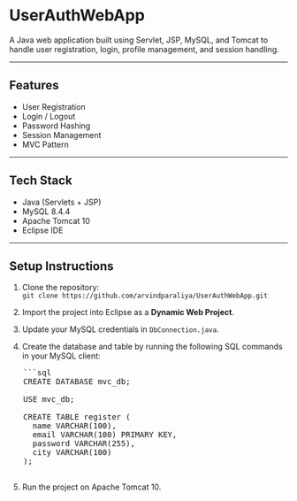 # UserAuthWebApp

A Java web application built using Servlet, JSP, MySQL, and Tomcat to handle user registration, login, profile management, and session handling.

---

## Features
- User Registration  
- Login / Logout  
- Password Hashing  
- Session Management  
- MVC Pattern

---

## Tech Stack
- Java (Servlets + JSP)  
- MySQL 8.4.4  
- Apache Tomcat 10  
- Eclipse IDE

---

## Setup Instructions

1. Clone the repository:  
   `git clone https://github.com/arvindparaliya/UserAuthWebApp.git`

2. Import the project into Eclipse as a **Dynamic Web Project**.

3. Update your MySQL credentials in `DbConnection.java`.

4. Create the database and table by running the following SQL commands in your MySQL client:

<pre>   ```sql
   CREATE DATABASE mvc_db;

   USE mvc_db;

   CREATE TABLE register (
     name VARCHAR(100),
     email VARCHAR(100) PRIMARY KEY,
     password VARCHAR(255),
     city VARCHAR(100)
   );
   </pre>
   
5. Run the project on Apache Tomcat 10.

   

